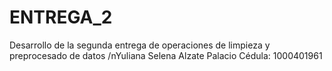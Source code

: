# ENTREGA_2
Desarrollo de la segunda entrega de operaciones de limpieza y preprocesado de datos
/nYuliana Selena Alzate Palacio
Cédula: 1000401961
